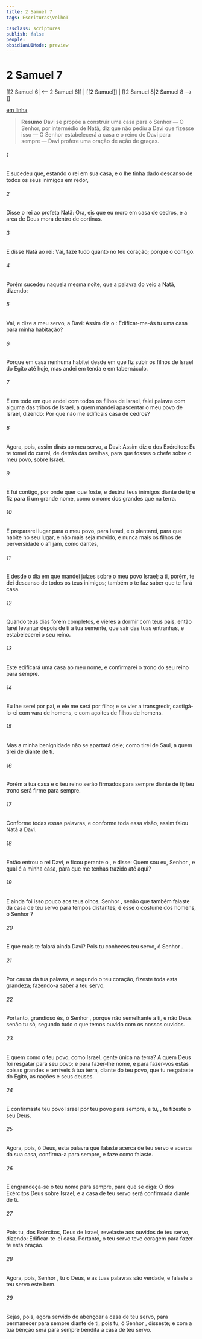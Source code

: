 ```yaml
---
title: 2 Samuel 7
tags: Escrituras\VelhoT

cssclass: scriptures
publish: false
people:
obsidianUIMode: preview
---
```


# 2 Samuel 7
[[2 Samuel 6| <-- 2 Samuel 6]] | [[2 Samuel]] | [[2 Samuel 8|2 Samuel 8 --> ]]

[em linha](https://churchofjesuschrist.org/study/scriptures/ot/2-sam/7?lang=por)

> __Resumo__
Davi se propõe a construir uma casa para o Senhor — O Senhor, por intermédio de Natã, diz que não pediu a Davi que fizesse isso — O Senhor estabelecerá a casa e o reino de Davi para sempre — Davi profere uma oração de ação de graças.

###### 1 
E sucedeu que, estando o rei  em sua casa, e  o  lhe tinha dado descanso de todos os seus inimigos em redor,

###### 2 
Disse o rei ao profeta Natã: Ora, eis que eu moro em casa de cedros, e a arca de Deus mora dentro de cortinas.

###### 3 
E disse Natã ao rei: Vai,  faze tudo quanto  no teu coração; porque o   contigo.

###### 4 
Porém sucedeu naquela mesma noite, que a palavra do  veio a Natã, dizendo:

###### 5 
Vai, e dize a meu servo, a Davi: Assim diz o : Edificar-me-ás tu uma casa para minha habitação?

###### 6 
Porque em casa nenhuma habitei desde  em que fiz subir os filhos de Israel do Egito até  hoje, mas andei em tenda e em tabernáculo.

###### 7 
E em todo  em que andei com todos os filhos de Israel, falei  palavra com alguma das tribos de Israel, a quem mandei apascentar o meu povo de Israel, dizendo: Por que não me edificais  casa de cedros?

###### 8 
Agora, pois, assim dirás ao meu servo, a Davi: Assim diz o  dos Exércitos: Eu te tomei do curral, de detrás das ovelhas, para que fosses o chefe sobre o meu povo, sobre Israel.

###### 9 
E fui contigo, por onde quer que foste, e destruí teus inimigos diante de ti; e fiz para ti um grande nome, como o nome dos grandes que  na terra.

###### 10 
E prepararei lugar para o meu povo, para Israel, e o plantarei, para que habite no seu lugar, e não mais seja movido, e nunca mais os filhos de perversidade o aflijam, como dantes,

###### 11 
E desde o dia em que mandei  juízes sobre o meu povo Israel; a ti, porém, te dei descanso de todos os teus inimigos; também o  te faz saber que  te fará casa.

###### 12 
Quando teus dias forem completos, e vieres a dormir com teus pais, então farei levantar depois de ti a tua semente, que sair das tuas entranhas, e estabelecerei o seu reino.

###### 13 
Este edificará uma casa ao meu nome, e confirmarei o trono do seu reino para sempre.

###### 14 
Eu lhe serei por pai, e ele me será por filho; e se vier a transgredir, castigá-lo-ei com vara de homens, e com açoites de filhos de homens.

###### 15 
Mas a minha benignidade não se apartará dele; como  tirei de Saul, a quem tirei de diante de ti.

###### 16 
Porém a tua casa e o teu reino serão firmados para sempre diante de ti; teu trono será firme para sempre.

###### 17 
Conforme todas essas palavras, e conforme toda essa visão, assim falou Natã a Davi.

###### 18 
Então entrou o rei Davi, e ficou perante o , e disse: Quem sou eu, Senhor , e qual é a minha casa, para que me tenhas trazido até aqui?

###### 19 
E ainda foi isso pouco aos teus olhos, Senhor , senão que também falaste da casa de teu servo para tempos distantes; é esse o costume dos homens, ó Senhor ?

###### 20 
E que mais te falará ainda Davi? Pois tu conheces  teu servo, ó Senhor .

###### 21 
Por causa da tua palavra, e segundo o teu coração, fizeste toda esta grandeza; fazendo-a saber a teu servo.

###### 22 
Portanto, grandioso és, ó Senhor , porque não  semelhante a ti, e não  Deus senão tu só, segundo tudo o que temos ouvido com os nossos ouvidos.

###### 23 
E quem  como o teu povo, como Israel, gente única na terra? A quem Deus foi resgatar para seu povo; e para fazer-lhe nome, e para fazer-vos estas coisas grandes e terríveis à tua terra, diante do teu povo, que tu resgataste do Egito,  as nações e seus deuses.

###### 24 
E confirmaste teu povo Israel por teu povo para sempre, e tu, , te fizeste o seu Deus.

###### 25 
Agora, pois, ó  Deus, esta palavra que falaste acerca de teu servo e acerca da sua casa, confirma-a para sempre, e faze como falaste.

###### 26 
E engrandeça-se o teu nome para sempre, para que se diga: O  dos Exércitos  Deus sobre Israel; e a casa de teu servo será confirmada diante de ti.

###### 27 
Pois tu,  dos Exércitos, Deus de Israel, revelaste aos ouvidos de teu servo, dizendo: Edificar-te-ei casa. Portanto, o teu servo teve coragem para fazer-te esta oração.

###### 28 
Agora, pois, Senhor , tu  o  Deus, e as tuas palavras são verdade, e falaste a teu servo este bem.

###### 29 
Sejas, pois, agora servido de abençoar a casa de teu servo, para permanecer para sempre diante de ti, pois tu, ó Senhor , disseste; e com a tua bênção será para sempre bendita a casa de teu servo.


